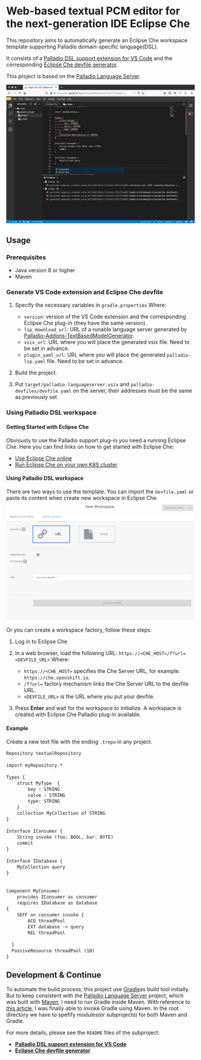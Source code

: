 # Web-based textual PCM editor for the next-generation IDE Eclipse Che

This repository aims to automatically generate an Eclipse Che workspace template supporting Palladio domain-specific language(DSL).

It consists of a [Palladio DSL support extension for VS Code](./vscode-palladio) and the corresponding [Eclipse Che devfile generator](./palladio-devfiles).

This project is based on the [Palladio Language Server](https://github.com/PalladioSimulator/Palladio-Addons-TextBasedModelGenerator).

![](https://raw.githubusercontent.com/merlinz165/Palladio-Editors-VSCode-Assets/master/images/che-final.png)

## Usage

### Prerequisites
* Java version 8 or higher
* Maven

### Generate VS Code extension and Eclipse Che devfile

1. Specify the necessary variables in `gradle.properties`
Where:
    - `version`: version of the VS Code extension and the corresponding Eclipse Che plug-in (they have the same version).
    - `lsp_download_url`: URL of a runable language server generated by [Palladio-Addons-TextBasedModelGenerator](https://github.com/PalladioSimulator/Palladio-Addons-TextBasedModelGenerator).
    - `vsix_url`: URL where you will place the generated vsix file. Need to be set in advance.
    - `plugin_yaml_url`: URL where you will place the generated `palladio-lsp.yaml` file. Need to be set in advance.

2. Build the project.
3. Put `target/palladio-languageserver.vsix` and `palladio-devfiles/devfile.yaml` on the server, their addresses must be the same as previously set.


### Using Palladio DSL workspace

#### Getting Started with Eclipse Che

Obviously to use the Palladio support plug-in you need a running Eclipse Che. Here you can find links on how to get started with Eclipse Che:

* [Use Eclipse Che online](https://www.eclipse.org/che/getting-started/cloud/)
* [Run Eclipse Che on your own K8S cluster](https://www.eclipse.org/che/docs/che-7/che-quick-starts/)

#### Using Palladio DSL workspace

There are two ways to use the template. You can import the `devfile.yaml` or paste its content when create new workspace in Eclipse Che.
![](https://raw.githubusercontent.com/merlinz165/Palladio-Editors-VSCode-Assets/master/images/create_new_wksp.png)

Or you can create a workspace factory, follow these steps:

1. Log in to Eclipse Che
2. In a web browser, load the following URL:
`https://<CHE_HOST>/f?url=<DEVFILE_URL>`
Where:
    - `https://<CHE_HOST>` specifies the Che Server URL, for example: `https://che.openshift.io`.
    - `/f?url=` factory mechanism links the Che Server URL to the devfile URL.
    - `<DEVFILE_URL>` is the URL where you put your devfile.

3. Press **Enter** and wait for the workspace to initialize.
A workspace is created with Eclipse Che Palladio plug-in available.

#### Example

Create a new text file with the ending `.trepo` in any project.

``` Smalltalk
Repository textualRepository

import myRepository.*

Types {
    struct MyType  {
        key : STRING
        value : STRING
        type: STRING
    }
    collection MyCollection of STRING
}

Interface IConsumer {
    String invoke (foo: BOOL, bar: BYTE)
    commit
}

Interface IDatabase {
    MyCollection query
}


Component MyConsumer
    provides IConsumer as consumer
    requires IDatabase as database
{
    SEFF on consumer invoke {
        ACQ threadPool
        EXT database -> query
        REL threadPool

  }
  PassiveResource threadPool (10)
}

```

## Development & Continue

To automate the build process, this project use [Gradle](https://gradle.org/)as build tool initially. But to keep consistent with the [Palladio Language Server](https://github.com/PalladioSimulator/Palladio-Addons-TextBasedModelGenerator) project, which was built with [Maven](https://maven.apache.org/), I need to run Gradle inside Maven.
With reference to [this article](http://andresalmiray.com/running-gradle-inside-maven/), I was finally able to invoke Gradle using Maven.
In the root directory we have to spefify modules(or subprojects) for both Maven and Gradle.

For more details, please see the `README` files of the subproject:

- **[Palladio DSL support extension for VS Code](./vscode-palladio/README.md)**
- **[Eclipse Che devfile generator](./palladio-devfiles/README.md)**